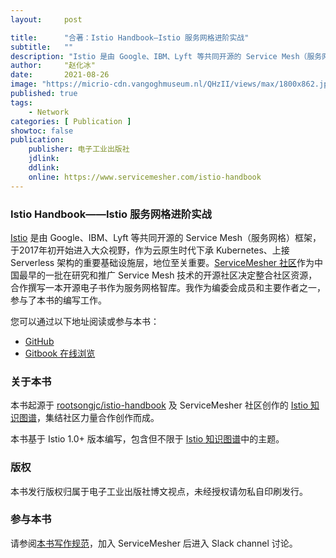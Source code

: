 ```yaml
---
layout:     post

title:      "合著：Istio Handbook—Istio 服务网格进阶实战"
subtitle:   ""
description: "Istio 是由 Google、IBM、Lyft 等共同开源的 Service Mesh（服务网格）框架，于2017年初开始进入大众视野，作为云原生时代下承 Kubernetes、上接 Serverless 架构的重要基础设施层，地位至关重要。ServiceMesher 社区作为中国最早的一批在研究和推广 Service Mesh 技术的开源社区决定整合社区资源，合作撰写一本开源电子书作为服务网格智库。我作为编委会成员和主要作者之一，参与了本书的编写工作。"
author:     "赵化冰"
date:       2021-08-26
image: "https://micrio-cdn.vangoghmuseum.nl/QHzII/views/max/1800x862.jpg"
published: true
tags:
    - Network
categories: [ Publication ]
showtoc: false
publication:
    publisher: 电子工业出版社
    jdlink: 
    ddlink:
    online: https://www.servicemesher.com/istio-handbook
---
```

### Istio Handbook——Istio 服务网格进阶实战

[Istio](https://istio.io/zh) 是由 Google、IBM、Lyft 等共同开源的 Service Mesh（服务网格）框架，于2017年初开始进入大众视野，作为云原生时代下承 Kubernetes、上接 Serverless 架构的重要基础设施层，地位至关重要。[ServiceMesher 社区](https://www.servicemesher.com/)作为中国最早的一批在研究和推广 Service Mesh 技术的开源社区决定整合社区资源，合作撰写一本开源电子书作为服务网格智库。我作为编委会成员和主要作者之一，参与了本书的编写工作。

您可以通过以下地址阅读或参与本书：

- [GitHub](https://github.com/servicemesher/istio-handbook)
- [Gitbook 在线浏览](https://www.servicemesher.com/istio-handbook)

### 关于本书

本书起源于 [rootsongjc/istio-handbook](https://github.com/rootsongjc/istio-handbook) 及 ServiceMesher 社区创作的 [Istio 知识图谱](https://github.com/servicemesher/istio-knowledge-map)，集结社区力量合作创作而成。

本书基于 Istio 1.0+ 版本编写，包含但不限于 [Istio 知识图谱](https://github.com/servicemesher/istio-knowledge-map)中的主题。

### 版权

本书发行版权归属于电子工业出版社博文视点，未经授权请勿私自印刷发行。

### 参与本书

请参阅[本书写作规范](https://github.com/servicemesher/istio-handbook/blob/master/CODE_OF_CONDUCT.md)，加入 ServiceMesher 后进入 Slack channel 讨论。